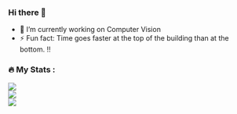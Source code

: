 ### Hi there 👋


- 🔭 I’m currently working on Computer Vision
- ⚡ Fun fact: Time goes faster at the top of the building than at the bottom. !!

### :fire: My Stats :<br/>
![](https://github-readme-stats.vercel.app/api?username=rohityadav-sas&theme=radical&hide_border=false&include_all_commits=true&count_private=true)<br/>
![](https://github-readme-streak-stats.herokuapp.com/?user=rohityadav-sas&theme=radical&hide_border=false)<br/>
![](https://github-readme-stats.vercel.app/api/top-langs/?username=rohityadav-sas&theme=radical&hide_border=false&include_all_commits=true&count_private=true&layout=compact)
